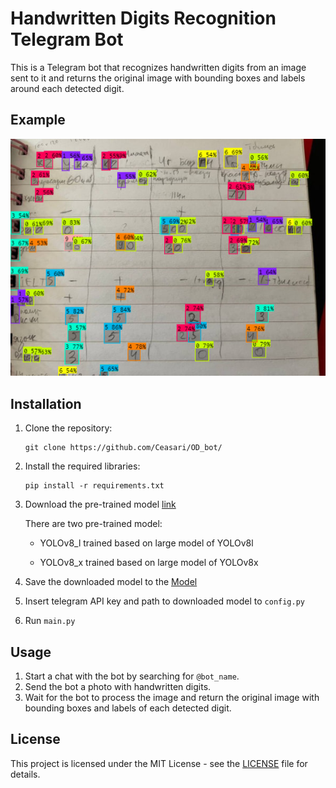# Handwritten Digits Recognition Telegram Bot

This is a Telegram bot that recognizes handwritten digits from an image sent to it and returns the original image with bounding boxes and labels around each detected digit.


## Example

![Example image with handwritten digits and corresponding output](example1.jpg)



## Installation

1. Clone the repository:

    ```
    git clone https://github.com/Ceasari/OD_bot/
    ```

2. Install the required libraries:

    ```
    pip install -r requirements.txt
    ```

3. Download the pre-trained model [link](https://drive.google.com/drive/folders/17ha83DuhPzufn5oN54mMY3WVq3UW3u47?usp=sharing) 


    There are two pre-trained model: 
      
    * YOLOv8_l trained based on large model of YOLOv8l
      
    * YOLOv8_x trained based on large model of YOLOv8x

4. Save the downloaded model to the [Model](Model)
   
5. Insert telegram API key and path to downloaded model to `config.py`

6. Run `main.py`

## Usage

1. Start a chat with the bot by searching for `@bot_name`.
2. Send the bot a photo with handwritten digits.
3. Wait for the bot to process the image and return the original image with bounding boxes and labels of each detected digit.

## License

This project is licensed under the MIT License - see the [LICENSE](LICENSE) file for details.

